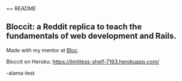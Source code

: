 == README

 ## Bloccit: a Reddit replica to teach the fundamentals of web development and Rails.
 
 Made with my mentor at [Bloc](http://bloc.io).

Bloccit on Heroku: https://limitless-shelf-7163.herokuapp.com/

 -alama-test
 
